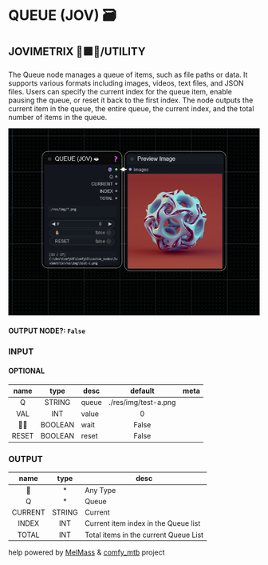 # QUEUE (JOV) 🗃

## JOVIMETRIX 🔺🟩🔵/UTILITY

The Queue node manages a queue of items, such as file paths or data. It supports various formats including images, videos, text files, and JSON files. Users can specify the current index for the queue item, enable pausing the queue, or reset it back to the first index. The node outputs the current item in the queue, the entire queue, the current index, and the total number of items in the queue.

![QUEUE](https://raw.githubusercontent.com/Amorano/Jovimetrix-examples/master/node/QUEUE/QUEUE.png)

#### OUTPUT NODE?: `False`

### INPUT

#### OPTIONAL

name | type | desc | default | meta
:---:|:---:|---|:---:|---
Q | STRING | queue | ./res/img/test-a.png | 
VAL | INT | value | 0 | 
✋🏽 | BOOLEAN | wait | False | 
RESET | BOOLEAN | reset | False | 

### OUTPUT

name | type | desc
:---:|:---:|---
🔮 | * | Any Type 
Q | * | Queue 
CURRENT | STRING | Current 
INDEX | INT | Current item index in the Queue list 
TOTAL | INT | Total items in the current Queue List 

help powered by [MelMass](https://github.com/melMass) & [comfy_mtb](https://github.com/melMass/comfy_mtb) project